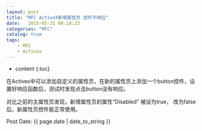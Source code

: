 ```yaml
---
layout: post
title: "MFC ActiveX新增属性页 控件不响应"
date:   2015-05-31 00:18:23 
categories: "MFC"
catalog: true
tags: 
    - MFC
	- Activex
---
```


* content
{:toc}

<div id="cnblogs_post_body"><p>在Activex中可以添加自定义的属性页，在新的属性页上添加一个button控件，设置好响应函数后，测试时发现点击button没有响应。</p>   
<p>对比之前的主属性页发现，新增属性页的属性&ldquo;Disabled&rdquo; 被设为true， 改为false后，新属性页控件能正常使用。</p></div>   

<p>Post Date: {{ page.date | date_to_string }}</p>
